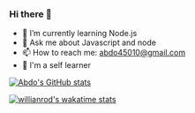 ### Hi there 👋


- 🌱 I’m currently learning Node.js 
- 💬 Ask me about Javascript and node
- 📫 How to reach me: abdo45010@gmail.com
- 🤞 I'm a self learner

[![Abdo's GitHub stats](https://github-readme-stats.vercel.app/api?username=Abdo-hassa)](https://github.com/Abdo-hassa/github-readme-stats)


[![willianrod's wakatime stats](https://github-readme-stats.vercel.app/api/wakatime?username=Abdallah_hassan)](https://github.com/anuraghazra/github-readme-stats)


